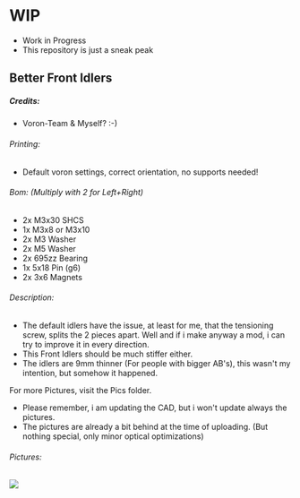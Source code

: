# WIP 
- Work in Progress
- This repository is just a sneak peak

## Better Front Idlers
##### Credits:
- Voron-Team & Myself? :-)

###### Printing:
- Default voron settings, correct orientation, no supports needed!

###### Bom: (Multiply with 2 for Left+Right)
- 2x M3x30 SHCS
- 1x M3x8 or M3x10
- 2x M3 Washer
- 2x M5 Washer
- 2x 695zz Bearing
- 1x 5x18 Pin (g6)
- 2x 3x6 Magnets

###### Description:
- The default idlers have the issue, at least for me, that the tensioning screw, splits the 2 pieces apart. Well and if i make anyway a mod, i can try to improve it in every direction.
- This Front Idlers should be much stiffer either.
- The idlers are 9mm thinner (For people with bigger AB's), this wasn't my intention, but somehow it happened.

For more Pictures, visit the Pics folder.
- Please remember, i am updating the CAD, but i won't update always the pictures.
- The pictures are already a bit behind at the time of uploading. (But nothing special, only minor optical optimizations)

###### Pictures:
![](https://github.com/Ramalama2/Voron-2-Mods/raw/main/Front_Idlers/Explosion.jpg)
